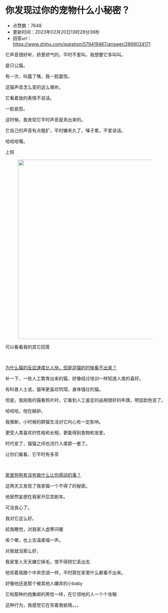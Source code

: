 # 你发现过你的宠物什么小秘密？
- 点赞数：7648
- 更新时间：2023年02月20日13时28分38秒
- 回答url：https://www.zhihu.com/question/579419467/answer/2869034171
<body>
 <p data-pid="w3Cl8rB9">它声音很好听，娇里娇气的，平时不爱叫，我想要它多叫叫。</p>
 <p data-pid="jXJp59wl">是只公猫。</p>
 <p data-pid="hbfrWHpQ">有一次，叫露了嘴，我一脸震惊。</p>
 <p data-pid="auQlJReE">这猫声音怎么变的这么难听。</p>
 <p data-pid="7BqAFQfZ">它看着我的表情不说话。</p>
 <p data-pid="-dkVYwNu">一脸哀怨。</p>
 <p data-pid="Sqe3dlOI">这时候，我发现它平时声音是夹出来的。</p>
 <p data-pid="-zYp-q1t">它自己的声音有点粗犷，平时嫌夹久了，嗓子累，不爱说话。</p>
 <p data-pid="FLL6qXXl">哈哈哈噶。</p>
 <p data-pid="f4pg-OlR">上照</p>
 <figure data-size="normal">
  <img src="https://picx.zhimg.com/50/v2-a64eec11c9b0d05ae5b4a32726f44060_720w.jpg?source=1940ef5c" data-rawwidth="563" data-rawheight="607" data-size="normal" data-original-token="v2-341cc52b51ad6505beb373c6331ae7ed" data-default-watermark-src="https://pica.zhimg.com/50/v2-1d868f97eb202f89a7b901ca167adc2b_720w.jpg?source=1940ef5c" class="origin_image zh-lightbox-thumb" width="563" data-original="https://picx.zhimg.com/v2-a64eec11c9b0d05ae5b4a32726f44060_r.jpg?source=1940ef5c">
 </figure>
 <p data-pid="E0pVunhI">可以看看我的其它回答</p>
 <p data-pid="zfYY67kC" class="ztext-empty-paragraph"><br></p><a data-draft-node="block" data-draft-type="link-card" href="https://www.zhihu.com/answer/2869006151" data-image="https://pic2.zhimg.com/v2-1322ab590027993984811da505213729_720w.jpg" data-image-width="898" data-image-height="545" class="internal">为什么猫的反应速度比人快，但是逗猫的时候看不出来？</a>
 <p data-pid="43aBoc8R">补一下，一些人工繁育出来的猫，好像经过培训一样知道人类的喜好。</p>
 <p data-pid="WCBdPkZZ">有科普人士说，猫咪更喜欢玳瑁，身体强壮的猫。</p>
 <p data-pid="1-K4nTve">但是，我刚我的猫看照片时，它看到人工鉴定的品相很好的布偶，明显脸色变了。</p>
 <p data-pid="iivrZV0a">哈哈哈，他在嫉妒。</p>
 <p data-pid="aLCy952w">我推断，小时候的群猫生活对它内心有一定影响。</p>
 <p data-pid="r0BGQEFv">更受人类喜欢的性格和长相，更能得到食物和宠爱。</p>
 <p data-pid="xDzUPDxM">时代变了，猫猫之间也流行人类那一套了。</p>
 <p data-pid="43B3YNAX">让你们看看，它平时有多茶</p>
 <p data-pid="PRlESkRZ" class="ztext-empty-paragraph"><br></p><a data-draft-node="block" data-draft-type="link-card" href="https://www.zhihu.com/answer/2879664507" class="internal">家里狗狗有没有做什么让你感动的事？</a>
 <p data-pid="hM9PIKKb">这两天又发现了我家猫一个不得了的秘密。</p>
 <p data-pid="VDYe7SPw">他居然妄想在我家开后宫剧本。</p>
 <p data-pid="ZO4G2Xug">可没良心了。</p>
 <p data-pid="wdtpvCT0">我对它这么好。</p>
 <p data-pid="85TTj8w8">趁我睡觉，对我家人虚寒问暖</p>
 <p data-pid="brioX1-c">咳个嗽，也上去温柔喵一声。</p>
 <p data-pid="DwcEKcQ7">对我就没那么好，</p>
 <p data-pid="EbdOaF1Y">我家里人天天嫌它掉毛，恨不得把它丢出去</p>
 <p data-pid="te6wOY-l">他背着我跟个中央空调一样，平时窝在家里什么都看不出来。</p>
 <p data-pid="L2wNUn0s">好像他还是那个被其他人嫌弃的小baby</p>
 <p data-pid="fjKzPzSp">它和那种约炮集邮的男性一样，在它领地的人一个个攻略</p>
 <p data-pid="AFrA_9Jf">这种行为，我感觉它在背着我偷情。。。</p>
</body>